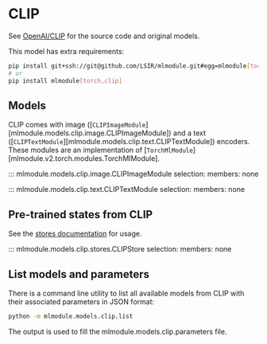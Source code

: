# CLIP

See [OpenAI/CLIP](https://github.com/openai/CLIP) for the source code and original models.

This model has extra requirements:

```bash
pip install git+ssh://git@github.com/LSIR/mlmodule.git#egg=mlmodule[torch,clip]
# or
pip install mlmodule[torch,clip]
```

## Models

CLIP comes with image ([`CLIPImageModule`][mlmodule.models.clip.image.CLIPImageModule])
and a text ([`CLIPTextModule`][mlmodule.models.clip.text.CLIPTextModule]) encoders.
These modules are an implementation of [`TorchMlModule`][mlmodule.v2.torch.modules.TorchMlModule].

::: mlmodule.models.clip.image.CLIPImageModule
    selection:
        members: none

::: mlmodule.models.clip.text.CLIPTextModule
    selection:
        members: none

## Pre-trained states from CLIP

See the [stores documentation](../references/stores.md) for usage.

::: mlmodule.models.clip.stores.CLIPStore
    selection:
        members: none

## List models and parameters

There is a command line utility to list all available models from CLIP with their associated parameters in JSON format:

```bash
python -m mlmodule.models.clip.list
```

The output is used to fill the mlmodule.models.clip.parameters file.
